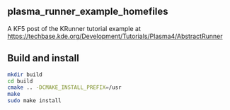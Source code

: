 plasma_runner_example_homefiles
-------------------------------

A KF5 post of the KRunner tutorial example at https://techbase.kde.org/Development/Tutorials/Plasma4/AbstractRunner

Build and install
-----------------

```bash
mkdir build
cd build
cmake .. -DCMAKE_INSTALL_PREFIX=/usr
make
sudo make install
```
